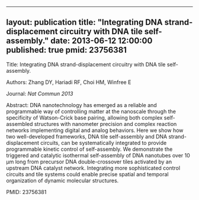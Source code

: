 
---
layout: publication
title:  "Integrating DNA strand-displacement circuitry with DNA tile self-assembly."
date:   2013-06-12 12:00:00
published: true
pmid: 23756381
---

Title: Integrating DNA strand-displacement circuitry with DNA tile self-assembly.

Authors: Zhang DY, Hariadi RF, Choi HM, Winfree E

Journal: *Nat Commun 2013*

Abstract: DNA nanotechnology has emerged as a reliable and programmable way of controlling matter at the nanoscale through the specificity of Watson-Crick base pairing, allowing both complex self-assembled structures with nanometer precision and complex reaction networks implementing digital and analog behaviors. Here we show how two well-developed frameworks, DNA tile self-assembly and DNA strand-displacement circuits, can be systematically integrated to provide programmable kinetic control of self-assembly. We demonstrate the triggered and catalytic isothermal self-assembly of DNA nanotubes over 10 μm long from precursor DNA double-crossover tiles activated by an upstream DNA catalyst network. Integrating more sophisticated control circuits and tile systems could enable precise spatial and temporal organization of dynamic molecular structures.

PMID: 23756381

